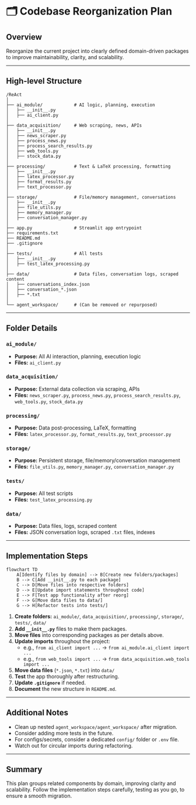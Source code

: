 # 🗂️ Codebase Reorganization Plan

## Overview
Reorganize the current project into clearly defined domain-driven packages to improve maintainability, clarity, and scalability.

---

## High-level Structure
```
/ReAct
│
├── ai_module/            # AI logic, planning, execution
│   ├── __init__.py
│   ├── ai_client.py
│
├── data_acquisition/     # Web scraping, news, APIs
│   ├── __init__.py
│   ├── news_scraper.py
│   ├── process_news.py
│   ├── process_search_results.py
│   ├── web_tools.py
│   ├── stock_data.py
│
├── processing/           # Text & LaTeX processing, formatting
│   ├── __init__.py
│   ├── latex_processor.py
│   ├── format_results.py
│   ├── text_processor.py
│
├── storage/              # File/memory management, conversations
│   ├── __init__.py
│   ├── file_utils.py
│   ├── memory_manager.py
│   ├── conversation_manager.py
│
├── app.py                # Streamlit app entrypoint
├── requirements.txt
├── README.md
├── .gitignore
│
├── tests/                # All tests
│   ├── __init__.py
│   ├── test_latex_processing.py
│
├── data/                 # Data files, conversation logs, scraped content
│   ├── conversations_index.json
│   ├── conversation_*.json
│   ├── *.txt
│
└── agent_workspace/      # (Can be removed or repurposed)
```

---

## Folder Details

### `ai_module/`
- **Purpose:** All AI interaction, planning, execution logic
- **Files:** `ai_client.py`

### `data_acquisition/`
- **Purpose:** External data collection via scraping, APIs
- **Files:** `news_scraper.py`, `process_news.py`, `process_search_results.py`, `web_tools.py`, `stock_data.py`

### `processing/`
- **Purpose:** Data post-processing, LaTeX, formatting
- **Files:** `latex_processor.py`, `format_results.py`, `text_processor.py`

### `storage/`
- **Purpose:** Persistent storage, file/memory/conversation management
- **Files:** `file_utils.py`, `memory_manager.py`, `conversation_manager.py`

### `tests/`
- **Purpose:** All test scripts
- **Files:** `test_latex_processing.py`

### `data/`
- **Purpose:** Data files, logs, scraped content
- **Files:** JSON conversation logs, scraped `.txt` files, indexes

---

## Implementation Steps

```mermaid
flowchart TD
    A[Identify files by domain] --> B[Create new folders/packages]
    B --> C[Add __init__.py to each package]
    C --> D[Move files into respective folders]
    D --> E[Update import statements throughout code]
    E --> F[Test app functionality after reorg]
    F --> G[Move data files to data/]
    G --> H[Refactor tests into tests/]
```

1. **Create folders:** `ai_module/`, `data_acquisition/`, `processing/`, `storage/`, `tests/`, `data/`
2. **Add `__init__.py`** files to make them packages.
3. **Move files** into corresponding packages as per details above.
4. **Update imports** throughout the project:
   - e.g., `from ai_client import ...` → `from ai_module.ai_client import ...`
   - e.g., `from web_tools import ...` → `from data_acquisition.web_tools import ...`
5. **Move data files** (`*.json`, `*.txt`) into `data/`
6. **Test** the app thoroughly after restructuring.
7. **Update `.gitignore`** if needed.
8. **Document** the new structure in `README.md`.

---

## Additional Notes
- Clean up nested `agent_workspace/agent_workspace/` after migration.
- Consider adding more tests in the future.
- For configs/secrets, consider a dedicated `config/` folder or `.env` file.
- Watch out for circular imports during refactoring.

---

## Summary
This plan groups related components by domain, improving clarity and scalability. Follow the implementation steps carefully, testing as you go, to ensure a smooth migration.